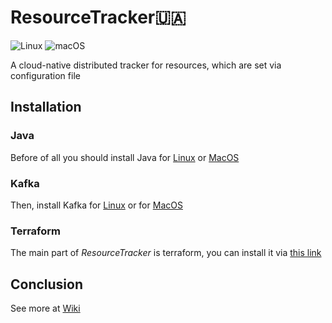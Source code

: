 # ResourceTracker🇺🇦

![Linux](https://svgshare.com/i/Zhy.svg)
![macOS](https://svgshare.com/i/ZjP.svg)

A cloud-native distributed tracker for resources, which are set via configuration file

## Installation

### Java

Before of all you should install Java for [Linux](https://www.digitalocean.com/community/tutorials/how-to-install-java-with-apt-on-ubuntu-18-04-ru) or [MacOS](https://mkyong.com/java/how-to-install-java-on-mac-osx/)

### Kafka

Then, install Kafka for [Linux](https://hevodata.com/blog/how-to-install-kafka-on-ubuntu/) or for [MacOS](https://medium.com/@Ankitthakur/apache-kafka-installation-on-mac-using-homebrew-a367cdefd273)

### Terraform

The main part of _*ResourceTracker*_ is terraform, you can install it via [this link](https://learn.hashicorp.com/tutorials/terraform/install-cli)

## Conclusion

See more at [Wiki](../../wiki)
